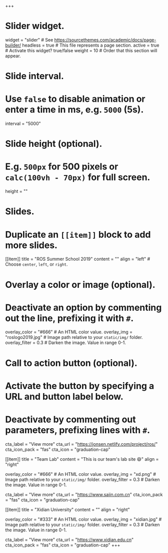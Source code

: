 +++
# Slider widget.
widget = "slider"  # See https://sourcethemes.com/academic/docs/page-builder/
headless = true  # This file represents a page section.
active = true  # Activate this widget? true/false
weight = 10  # Order that this section will appear.

# Slide interval.
# Use `false` to disable animation or enter a time in ms, e.g. `5000` (5s).
interval = "5000"

# Slide height (optional).
# E.g. `500px` for 500 pixels or `calc(100vh - 70px)` for full screen.
height = ""

# Slides.
# Duplicate an `[[item]]` block to add more slides.
[[item]]
  title = "ROS Summer School 2019"
  content = ""
  align = "left"  # Choose `center`, `left`, or `right`.

  # Overlay a color or image (optional).
  #   Deactivate an option by commenting out the line, prefixing it with `#`.
  overlay_color = "#666"  # An HTML color value.
  overlay_img = "roslogo2019.jpg"  # Image path relative to your `static/img/` folder.
  overlay_filter = 0.3  # Darken the image. Value in range 0-1.

  # Call to action button (optional).
  #   Activate the button by specifying a URL and button label below.
  #   Deactivate by commenting out parameters, prefixing lines with `#`.
  cta_label = "View more"
  cta_url = "https://jonsen.netlify.com/project/ros/"
  cta_icon_pack = "fas"
  cta_icon = "graduation-cap"

[[item]]
  title = "Team Lab"
  content = "This is our team's lab site :smile:"
  align = "right"

  overlay_color = "#666"  # An HTML color value.
  overlay_img = "xd.png"  # Image path relative to your `static/img/` folder.
  overlay_filter = 0.3  # Darken the image. Value in range 0-1.

  cta_label = "View more"
  cta_url = "https://www.saiin.com.cn"
  cta_icon_pack = "fas"
  cta_icon = "graduation-cap"

[[item]]
  title = "Xidian University"
  content = ""
  align = "right"

  overlay_color = "#333"  # An HTML color value.
  overlay_img = "xidian.jpg"  # Image path relative to your `static/img/` folder.
  overlay_filter = 0.3  # Darken the image. Value in range 0-1.
  
  cta_label = "View more"
  cta_url = "https://www.xidian.edu.cn"
  cta_icon_pack = "fas"
  cta_icon = "graduation-cap"
+++
